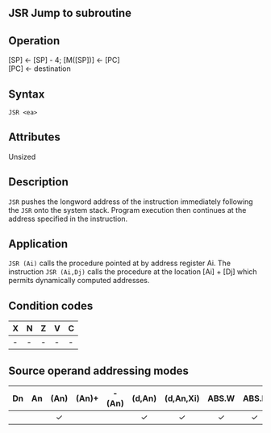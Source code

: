 ## JSR Jump to subroutine

## Operation
[SP] ← [SP] - 4; [M([SP])] ← [PC]<br/>
[PC] ← destination


## Syntax
```assembly
JSR <ea>
```

## Attributes
Unsized

## Description
`JSR` pushes the longword address of the instruction immediately
following the `JSR` onto the system stack. Program execution then
continues at the address specified in the instruction.

## Application
`JSR (Ai)` calls the procedure pointed at by address register Ai.
The instruction `JSR (Ai,Dj)` calls the procedure at the location
[Ai] + [Dj] which permits dynamically computed addresses.

## Condition codes
|X|N|Z|V|C|
|--|--|--|--|--|
|-|-|-|-|-|

## Source operand addressing modes
|Dn|An|(An)|(An)+|-(An)|(d,An)|(d,An,Xi)|ABS.W|ABS.L|(d,PC)|(d,PC,Xn)|imm|
|:-:|:-:|:-:|:-:|:-:|:-:|:-:|:-:|:-:|:-:|:-:|:-:|
|||✓|||✓|✓|✓|✓|✓|✓||